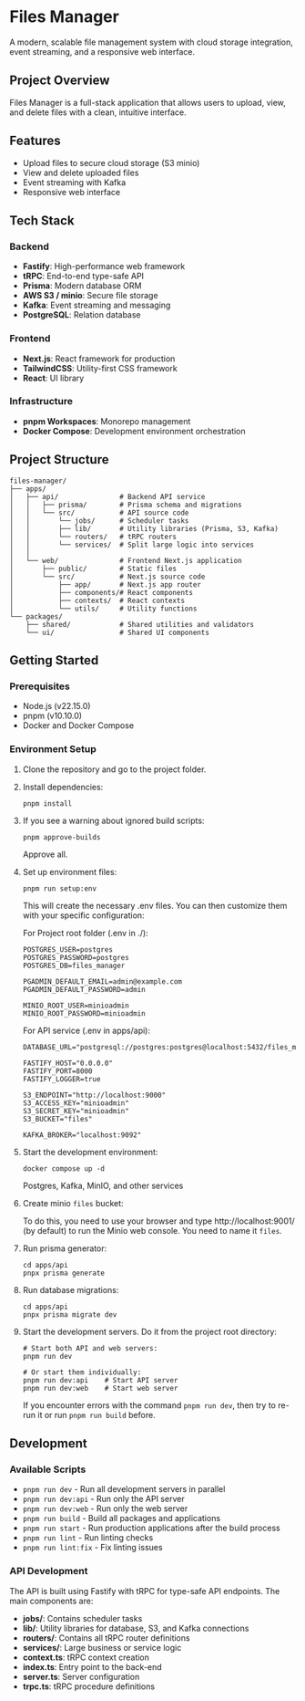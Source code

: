 # Files Manager

A modern, scalable file management system with cloud storage integration, event
streaming, and a responsive web interface.

## Project Overview

Files Manager is a full-stack application that allows users to upload, view, and
delete files with a clean, intuitive interface.

## Features

- Upload files to secure cloud storage (S3 minio)
- View and delete uploaded files
- Event streaming with Kafka
- Responsive web interface

## Tech Stack

### Backend

- **Fastify**: High-performance web framework
- **tRPC**: End-to-end type-safe API
- **Prisma**: Modern database ORM
- **AWS S3 / minio**: Secure file storage
- **Kafka**: Event streaming and messaging
- **PostgreSQL**: Relation database

### Frontend

- **Next.js**: React framework for production
- **TailwindCSS**: Utility-first CSS framework
- **React**: UI library

### Infrastructure

- **pnpm Workspaces**: Monorepo management
- **Docker Compose**: Development environment orchestration

## Project Structure

```
files-manager/
├── apps/
│   ├── api/               # Backend API service
│   │   ├── prisma/        # Prisma schema and migrations
│   │   └── src/           # API source code
│   │       └── jobs/      # Scheduler tasks
│   │       ├── lib/       # Utility libraries (Prisma, S3, Kafka)
│   │       └── routers/   # tRPC routers
│   │       └── services/  # Split large logic into services
│   │       
│   └── web/               # Frontend Next.js application
│       ├── public/        # Static files
│       └── src/           # Next.js source code
│           ├── app/       # Next.js app router
│           ├── components/# React components
│           ├── contexts/  # React contexts
│           └── utils/     # Utility functions
└── packages/
    ├── shared/            # Shared utilities and validators
    └── ui/                # Shared UI components
```

## Getting Started

### Prerequisites

- Node.js (v22.15.0)
- pnpm (v10.10.0)
- Docker and Docker Compose

### Environment Setup

1. Clone the repository and go to the project folder.

2. Install dependencies:
   ```
   pnpm install
   ```
3. If you see a warning about ignored build scripts:
   ```
   pnpm approve-builds
   ```
   Approve all.

4. Set up environment files:
   ```
   pnpm run setup:env
   ```

   This will create the necessary .env files. You can then customize them with
   your specific configuration:

   For Project root folder (.env in ./):
   ```
   POSTGRES_USER=postgres
   POSTGRES_PASSWORD=postgres
   POSTGRES_DB=files_manager

   PGADMIN_DEFAULT_EMAIL=admin@example.com
   PGADMIN_DEFAULT_PASSWORD=admin

   MINIO_ROOT_USER=minioadmin
   MINIO_ROOT_PASSWORD=minioadmin
   ```

   For API service (.env in apps/api):
   ```
   DATABASE_URL="postgresql://postgres:postgres@localhost:5432/files_manager"

   FASTIFY_HOST="0.0.0.0"
   FASTIFY_PORT=8000
   FASTIFY_LOGGER=true

   S3_ENDPOINT="http://localhost:9000"
   S3_ACCESS_KEY="minioadmin"
   S3_SECRET_KEY="minioadmin"
   S3_BUCKET="files"

   KAFKA_BROKER="localhost:9092"
   ```

5. Start the development environment:
   ```
   docker compose up -d
   ```
   Postgres, Kafka, MinIO, and other services
6. Create minio `files` bucket:

   To do this, you need to use your browser and type http://localhost:9001/ (by
   default) to run the Minio web console. You need to name it `files`.

7. Run prisma generator:
   ```
   cd apps/api
   pnpx prisma generate
   ```
8. Run database migrations:
   ```
   cd apps/api
   pnpx prisma migrate dev
   ```
9. Start the development servers. Do it from the project root directory:
   ```
   # Start both API and web servers:
   pnpm run dev

   # Or start them individually:
   pnpm run dev:api    # Start API server
   pnpm run dev:web    # Start web server
   ```

   If you encounter errors with the command `pnpm run dev`, then try to re-run
   it or run `pnpm run build` before.

## Development

### Available Scripts

- `pnpm run dev` - Run all development servers in parallel
- `pnpm run dev:api` - Run only the API server
- `pnpm run dev:web` - Run only the web server
- `pnpm run build` - Build all packages and applications
- `pnpm run start` - Run production applications after the build process
- `pnpm run lint` - Run linting checks
- `pnpm run lint:fix` - Fix linting issues

### API Development

The API is built using Fastify with tRPC for type-safe API endpoints. The main
components are:

- **jobs/**: Contains scheduler tasks
- **lib/**: Utility libraries for database, S3, and Kafka connections
- **routers/**: Contains all tRPC router definitions
- **services/**: Large business or service logic
- **context.ts**: tRPC context creation
- **index.ts**: Entry point to the back-end
- **server.ts**: Server configuration
- **trpc.ts**: tRPC procedure definitions
